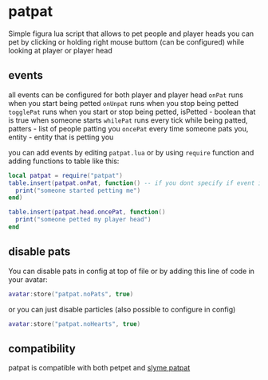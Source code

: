 # patpat
Simple figura lua script that allows to pet people and player heads
you can pet by clicking or holding right mouse buttom (can be configured) while looking at player or player head

## events
all events can be configured for both player and player head
`onPat` runs when you start being petted
`onUnpat` runs when you stop being petted
`togglePat` runs when you start or stop being petted, isPetted - boolean that is true when someone starts
`whilePat` runs every tick while being patted, patters - list of people patting you 
`oncePat` every time someone pats you, entity - entity that is petting you

you can add events by editing `patpat.lua`
or by using `require` function and adding functions to table like this:
```lua
local patpat = require("patpat")
table.insert(patpat.onPat, function() -- if you dont specify if event is for player or player head it will use player as default
  print("someone started petting me")
end)

table.insert(patpat.head.oncePat, function()
  print("someone petted my player head")
end
```

## disable pats
You can disable pats in config at top of file or by adding this line of code in your avatar:
```lua
avatar:store("patpat.noPats", true)
```

or you can just disable particles (also possible to configure in config)
```lua
avatar:store("patpat.noHearts", true)
```

## compatibility
patpat is compatible with both petpet and [slyme patpat](https://github.com/Slymeball/figura-avatars/blob/main/Rewrite/Patpat/Patpat.lua)
